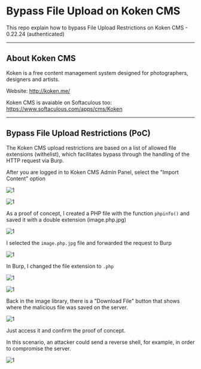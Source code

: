 # Bypass File Upload on Koken CMS
This repo explain how to bypass File Upload Restrictions on Koken CMS - 0.22.24 (authenticated)

_____________________________________________________________________
## About Koken CMS
Koken is a free content management system designed for photographers, designers and artists.

Website: http://koken.me/ 

Koken CMS is avaiable on Softaculous too: https://www.softaculous.com/apps/cms/Koken

_____________________________________________________________________
## Bypass File Upload Restrictions (PoC)

The Koken CMS upload restrictions are based on a list of allowed file extensions (withelist), which facilitates bypass through the handling of the HTTP request via Burp.

After you are logged in to Koken CMS Admin Panel, select the "Import Content" option

![1](http://sejalivre.org/poc3/k1.png)

![1](http://sejalivre.org/poc3/k2.png)


As a proof of concept, I created a PHP file with the function `phpinfo()` and saved it with a double extension (image.php.jpg)

![1](http://sejalivre.org/poc3/k3.png)


I selected the `image.php.jpg` file and forwarded the request to Burp

![1](http://sejalivre.org/poc3/k4.png)


In Burp, I changed the file extension to `.php`

![1](http://sejalivre.org/poc3/k5.png)

![1](http://sejalivre.org/poc3/k6.png)


Back in the image library, there is a "Download File" button that shows where the malicious file was saved on the server.

![1](http://sejalivre.org/poc3/k7.png)


Just access it and confirm the proof of concept.

In this scenario, an attacker could send a reverse shell, for example, in order to compromise the server.

![1](http://sejalivre.org/poc3/k8.png)
